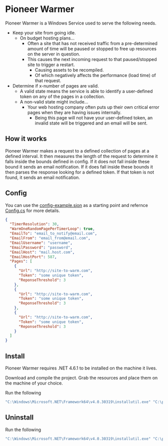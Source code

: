 # Pioneer Warmer
Pioneer Warmer is a Windows Service used to serve the following needs.

* Keep your site from going idle.
  * On budget hosting plans...
    * Often a site that has not received traffic from a pre-determined amount of time will be paused or stopped to free up resources on the server in question.
    * This causes the next incoming request to that paused/stopped site to trigger a restart.
      * Causing assets to be recompiled.  
      * Of which negatively affects the performance (load time) of that request. 
* Determine if x-number of pages are valid.
  * A valid state means the service is able to identify a user-defined token on any of the pages in a collection.
  * A non-valid state might include...
    * Your web hosting company often puts up their own critical error pages when they are having issues internally.
      * Being this page will not have your user-defined token, an invalid state will be triggered and an email will be sent.

## How it works
Pioneer Warmer makes a request to a defined collection of pages at a defined interval. 
It then measures the length of the request to determine it falls inside the bounds defined in config. 
If it does not fall inside these bound it sends an email notification. 
If it does fall inside these bounds it then parses the response looking for a defined token. 
If that token is not found, it sends an email notification. 

## Config
You can use the [config-example.sjon](config-example.json) as a starting point and refernce [Config.cs](config.cs) for more details.

```json
{
  "TimerResolution": 30,
  "WarmOneRandomPagePerTimerLoop": true,
  "EmailTo": "email_to_notify@email.com",
  "EmailFrom": "email_from@email.com",
  "EmailUsername": "username",
  "EmailPassword": "password",
  "EmailHost": "mail.host.com",
  "EmailHostPort": 587,
  "Pages": [
    {
      "Url": "http://site-to-warm.com",
      "Token": "some unique token",
      "ReponseThreshold": 3
    },
    {
      "Url": "http://site-to-warm.com",
      "Token": "some unique token",
      "ReponseThreshold": 3
    },
    {
      "Url": "http://site-to-warm.com",
      "Token": "some unique token",
      "ReponseThreshold": 3
    }
  ]
}
```


## Install
Pioneer Warmer requires .NET 4.6.1 to be installed on the machine it lives.

Download and compile the project. Grab the resources and place them on the machine of your choice. 

 Run the following
```bash
"C:\Windows\Microsoft.NET\Framework64\v4.0.30319\installutil.exe" "C:\pioneer\pioneer.warmer\Pioneer.Warmer.Service.exe"
```

## Uninstall

Run the following
```bash
"C:\Windows\Microsoft.NET\Framework64\v4.0.30319\installutil.exe" "C:\pioneer\pioneer.warmer\Pioneer.Warmer.Service.exe" /u
```

